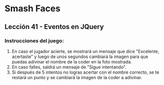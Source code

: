 # Smash Faces
## Lección 41 - Eventos en JQuery

### Instrucciones del juego:
1. En caso el jugador acierte, se mostrará un mensaje que dice "Excelente, acertaste" y luego de unos segundos cambiará la imagen para que puedas adivinar el nombre de la coder en la foto mostrada.
2. En caso falles, saldrá un mensaje de "Sigue intentando".
3. Si después de 5 intentos no logras acertar con el nombre correcto, se te restará un punto y se cambiará la imagen de la coder a adivinar.